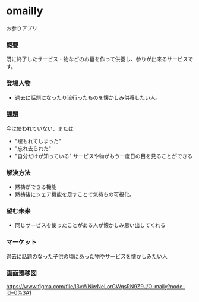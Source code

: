 # omailly
お参りアプリ
### 概要
既に終了したサービス・物などのお墓を作って供養し、参りが出来るサービスです。

### 登場人物
- 過去に話題になったり流行ったものを懐かしみ供養したい人。

### 課題
今は使われていない、または
- "埋もれてしまった"
- "忘れ去られた"
- "自分だけが知っている"
サービスや物がもう一度日の目を見ることができる

### 解決方法
- 黙祷ができる機能
- 黙祷後にシェア機能を足すことで気持ちの可視化。

### 望む未来
- 同じサービスを使ったことがある人が懐かしみ思い出してくれる

### マーケット
過去に話題のなった子供の頃にあった物やサービスを懐かしみたい人

### 画面遷移図
https://www.figma.com/file/I3vWNiwNeLorGWqsRN9Z9J/O-maily?node-id=0%3A1